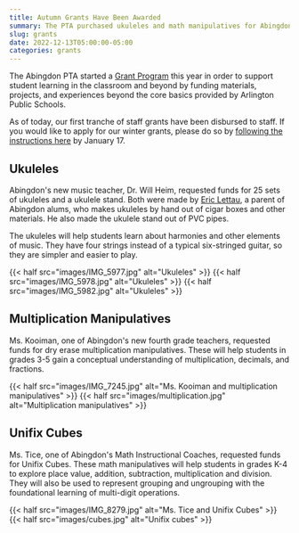 ```yaml
--- 
title: Autumn Grants Have Been Awarded
summary: The PTA purchased ukuleles and math manipulatives for Abingdon students.
slug: grants
date: 2022-12-13T05:00:00-05:00
categories: grants
---
```


The Abingdon PTA started a [Grant Program](/grants) this year in order to support student learning in the classroom and beyond by funding materials, projects, and experiences beyond the core basics provided by Arlington Public Schools.

As of today, our first tranche of staff grants have been disbursed to staff. If you would like to apply for our winter grants, please do so by [following the instructions here](/grants) by January 17.

## Ukuleles

Abingdon's new music teacher, Dr. Will Heim, requested funds for 25 sets of ukuleles and a ukulele stand. Both were made by [Eric Lettau](https://twitter.com/ECigarBoxGuitar), a parent of Abingdon alums, who makes ukuleles by hand out of cigar boxes and other materials. He also made the ukulele stand out of PVC pipes.

The ukuleles will help students learn about harmonies and other elements of music. They have four strings instead of a typical six-stringed guitar, so they are simpler and easier to play.

{{< half src="images/IMG_5977.jpg" alt="Ukuleles" >}}
{{< half src="images/IMG_5978.jpg" alt="Ukuleles" >}}
{{< half src="images/IMG_5982.jpg" alt="Ukuleles" >}}

## Multiplication Manipulatives

Ms. Kooiman, one of Abingdon's new fourth grade teachers, requested funds for dry erase multiplication manipulatives. These will help students in grades 3-5 gain a conceptual understanding of multiplication, decimals, and fractions.

{{< half src="images/IMG_7245.jpg" alt="Ms. Kooiman and multiplication manipulatives" >}}
{{< half src="images/multiplication.jpg" alt="Multiplication manipulatives" >}}

## Unifix Cubes

Ms. Tice, one of Abingdon's Math Instructional Coaches, requested funds for Unifix Cubes. These math manipulatives will help students in grades K-4 to explore place value, addition, subtraction, multiplication and division. They will also be used to represent grouping and ungrouping with the foundational learning of multi-digit operations.

{{< half src="images/IMG_8279.jpg" alt="Ms. Tice and Unifix Cubes" >}}
{{< half src="images/cubes.jpg" alt="Unifix cubes" >}}